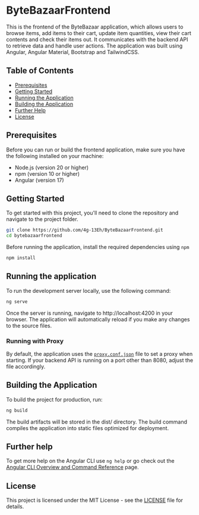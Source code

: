 # ByteBazaarFrontend

This is the frontend of the ByteBazaar application, which allows users to browse items, add items to their cart, update item quantities, view their cart contents and check their items out. It communicates with the backend API to retrieve data and handle user actions. The application was built using Angular, Angular Material, Bootstrap and TailwindCSS.

## Table of Contents
- [Prerequisites](#Prerequisites)
- [Getting Started](#getting-started)
- [Running the Application](#running-the-application)
- [Building the Application](#building-the-application)
- [Further Help](#further-help)
- [License](#License)

## Prerequisites
Before you can run or build the frontend application, make sure you have the following installed on your machine:
- Node.js (version 20 or higher)
- npm (version 10 or higher)
- Angular (version 17)

## Getting Started
To get started with this project, you'll need to clone the repository and navigate to the project folder.
```bash
git clone https://github.com/4g-13Eh/ByteBazaarFrontend.git
cd bytebazaarfrontend
````
Before running the application, install the required dependencies using `npm`
```bash
npm install
```

## Running the application
To run the development server locally, use the following command:
````bash
ng serve
````
Once the server is running, navigate to http://localhost:4200 in your browser. The application will automatically reload if you make any changes to the source files.

### Running with Proxy
By default, the application uses the [`proxy.conf.json`](./src/proxy.conf.json) file to set a proxy when starting. If your backend API is running on a port other than 8080, adjust the file accordingly.

## Building the Application
To build the project for production, run:
```bash
ng build
```
The build artifacts will be stored in the dist/ directory. The build command compiles the application into static files optimized for deployment.

## Further help

To get more help on the Angular CLI use `ng help` or go check out the [Angular CLI Overview and Command Reference](https://angular.io/cli) page.

## License
This project is licensed under the MIT License - see the [LICENSE](LICENSE) file for details.
